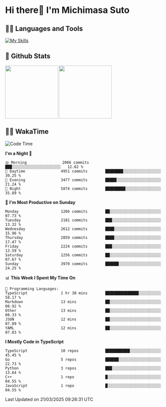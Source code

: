 # Hi there👋 I'm Michimasa Suto

## 🧑‍💻 Languages and Tools
[![My Skills](https://skillicons.dev/icons?i=ts,nextjs,react,vue,python,go,aws,docker,nodejs,redux,solidity,firebase,gcp,js,bootstrap,tailwind,materialui,html,css,wordpress,xd,figma,raspberrypi,arduino)](https://skillicons.dev)

<!--
**Suto-Michimasa/Suto-Michimasa** is a ✨ _special_ ✨ repository because its `README.md` (this file) appears on your GitHub profile.

Here are some ideas to get you started:

- 🔭 I’m currently working on ...
- 🌱 I’m currently learning ...
- 👯 I’m looking to collaborate on ...
- 🤔 I’m looking for help with ...
- 💬 Ask me about ...
- 📫 How to reach me: ...
- 😄 Pronouns: ...
- ⚡ Fun fact: ...
-->
## 💎 Github Stats

<div>
  <img height="170" align="left" src="https://github-readme-stats.vercel.app/api?username=Suto-michimasa&count_private=true&show_icons=true&theme=dark" />
  <img height="170" src="https://github-readme-stats.vercel.app/api/top-langs/?username=Suto-michimasa&langs_count=8&layout=compact&theme=dark" />
</div>

<!-- ## 🏆 GitHub Profile Trophy

<img width="800" src="https://github-profile-trophy.vercel.app/?username=Suto-michimasa&theme=onedark&no-frame=true"/>
 -->

## 🧑‍💻 WakaTime
<!--START_SECTION:waka-->
![Code Time](http://img.shields.io/badge/Code%20Time-647%20hrs%202%20mins-blue)

**I'm a Night 🦉** 

```text
🌞 Morning                2066 commits        ███░░░░░░░░░░░░░░░░░░░░░░   12.62 % 
🌆 Daytime                4951 commits        ████████░░░░░░░░░░░░░░░░░   30.25 % 
🌃 Evening                3477 commits        █████░░░░░░░░░░░░░░░░░░░░   21.24 % 
🌙 Night                  5874 commits        █████████░░░░░░░░░░░░░░░░   35.89 % 
```
📅 **I'm Most Productive on Sunday** 

```text
Monday                   1266 commits        ██░░░░░░░░░░░░░░░░░░░░░░░   07.73 % 
Tuesday                  2181 commits        ███░░░░░░░░░░░░░░░░░░░░░░   13.32 % 
Wednesday                2612 commits        ████░░░░░░░░░░░░░░░░░░░░░   15.96 % 
Thursday                 2859 commits        ████░░░░░░░░░░░░░░░░░░░░░   17.47 % 
Friday                   2224 commits        ███░░░░░░░░░░░░░░░░░░░░░░   13.59 % 
Saturday                 1256 commits        ██░░░░░░░░░░░░░░░░░░░░░░░   07.67 % 
Sunday                   3970 commits        ██████░░░░░░░░░░░░░░░░░░░   24.25 % 
```


📊 **This Week I Spent My Time On** 

```text
💬 Programming Languages: 
TypeScript               1 hr 30 mins        ███████████████░░░░░░░░░░   58.17 % 
Markdown                 13 mins             ██░░░░░░░░░░░░░░░░░░░░░░░   08.92 % 
Other                    13 mins             ██░░░░░░░░░░░░░░░░░░░░░░░   08.33 % 
JSON                     12 mins             ██░░░░░░░░░░░░░░░░░░░░░░░   07.89 % 
YAML                     12 mins             ██░░░░░░░░░░░░░░░░░░░░░░░   07.83 % 
```

**I Mostly Code in TypeScript** 

```text
TypeScript               10 repos            ███████████░░░░░░░░░░░░░░   45.45 % 
Go                       5 repos             ██████░░░░░░░░░░░░░░░░░░░   22.73 % 
Python                   3 repos             ███░░░░░░░░░░░░░░░░░░░░░░   13.64 % 
C++                      1 repo              █░░░░░░░░░░░░░░░░░░░░░░░░   04.55 % 
JavaScript               1 repo              █░░░░░░░░░░░░░░░░░░░░░░░░   04.55 % 
```




 Last Updated on 21/03/2025 09:26:31 UTC
<!--END_SECTION:waka-->
